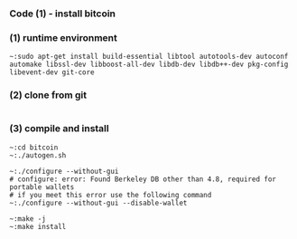 ### **Code (1) - install bitcoin**


### (1) runtime environment
```
~:sudo apt-get install build-essential libtool autotools-dev autoconf automake libssl-dev libboost-all-dev libdb-dev libdb++-dev pkg-config libevent-dev git-core
```
### (2) clone from git
```

```

### (3)  compile and install
```
~:cd bitcoin
~:./autogen.sh

~:./configure --without-gui
# configure: error: Found Berkeley DB other than 4.8, required for portable wallets
# if you meet this error use the following command
~:./configure --without-gui --disable-wallet

~:make -j
~:make install
```